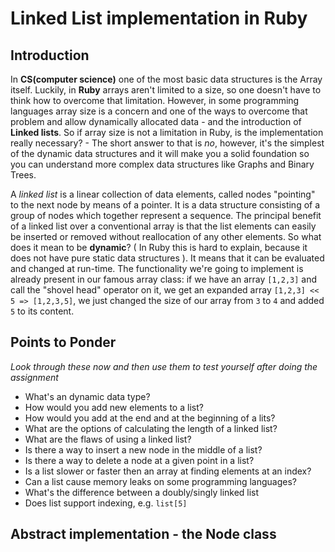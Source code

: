 # Linked List implementation in Ruby
<!-- *Estimated Time: 1 hr* -->

## Introduction

In **CS(computer science)** one of the most basic data structures is the Array itself. Luckily, in **Ruby** arrays aren't limited to a size,
so one doesn't have to think how to overcome that limitation. However, in some programming languages array size is a concern and one of the ways to overcome that problem and allow dynamically allocated data - and the introduction of **Linked lists**. So if array size is not a limitation in Ruby, is the implementation really necessary? - The short answer to that is *no*, however, it's the simplest of the dynamic data structures and it will make you a solid foundation so you can understand more complex data structures like Graphs and Binary Trees.

A *linked list* is a linear collection of data elements, called nodes "pointing" to the next node by means of a pointer. It is a data structure consisting of a group of nodes which together represent a sequence. The principal benefit of a linked list over a conventional array is that the list elements can easily be inserted or removed without reallocation of any other elements. So what does it mean to be **dynamic**? ( In Ruby this is hard to explain, because it does not have pure static data structures ). It means that it can be evaluated and changed at run-time. The functionality we're going to implement is already present in our famous array class: if we have an array `[1,2,3]` and call the "shovel head" operator on it, we get an expanded array `[1,2,3] << 5 => [1,2,3,5]`, we just changed the size of our array from `3` to `4` and added `5` to its content. 

## Points to Ponder
*Look through these now and then use them to test yourself after doing the assignment*

* What's an dynamic data type?
* How would you add new elements to a list?
* How would you add at the end and at the beginning of a lits?
* What are the options of calculating the length of a linked list?
* What are the flaws of using a linked list?
* Is there a way to insert a new node in the middle of a list?
* Is there a way to delete a node at a given point in a list?
* Is a list slower or faster then an array at finding elements at an index?
* Can a list cause memory leaks on some programming languages?
* What's the difference between a doubly/singly linked list
* Does list support indexing, e.g. `list[5]`

## Abstract implementation - the Node class


